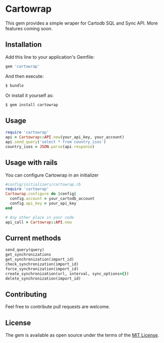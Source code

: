 # Cartowrap
This gem provides a simple wraper for Cartodb SQL and Sync API. More features coming soon.

## Installation
Add this line to your application's Gemfile:

```ruby
gem 'cartowrap'
```

And then execute:
```bash
$ bundle
```

Or install it yourself as:
```bash
$ gem install cartowrap
```

## Usage
```ruby
require 'cartowrap'
api = Cartowrap::API.new(your_api_key, your_account)
api.send_query('select * from country_isos')
country_isos = JSON.parse(api.response)
```

## Usage with rails
You can configure Cartowrap in an initializer
```ruby
#config/initializers/cartowrap.rb
require 'cartowrap'
Cartowrap.configure do |config|
  config.account = your_cartodb_account
  config.api_key = your_api_key
end

# Any other place in your code 
api_call = Cartowrap::API.new
```

## Current methods

```ruby
send_query(query)
get_synchronizations
get_synchronization(import_id)
check_synchronization(import_id)
force_synchronization(import_id)
create_synchronization(url, interval, sync_options={})
delete_synchronization(import_id)
```

## Contributing
Feel free to contribute pull requests are welcome.

## License
The gem is available as open source under the terms of the [MIT License](http://opensource.org/licenses/MIT).
